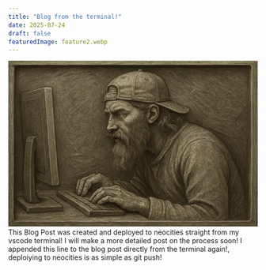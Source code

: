 ```yaml
---
title: "Blog from the terminal!"
date: 2025-07-24
draft: false
featuredImage: feature2.webp
---
```

![dore2](feature2.webp)
This Blog Post was created and deployed to neocities straight from my vscode terminal! I will make a more detailed post on the process soon!
I appended this line to the blog post directly from the terminal again!, deploiying to neocities is as simple as git push!

